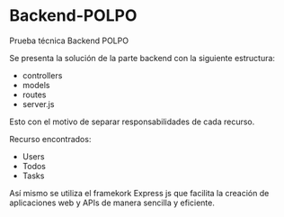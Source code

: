 # Backend-POLPO
Prueba técnica Backend POLPO

Se presenta la solución de la parte backend con la siguiente estructura:

* controllers
* models
* routes
* server.js

Esto con el motivo de separar responsabilidades de cada recurso.

Recurso encontrados:
* Users
* Todos
* Tasks

Así mismo se utiliza el framekork Express js que facilita la creación de aplicaciones web y APIs de manera sencilla y eficiente.
